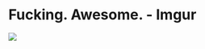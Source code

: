 <!--
id: 2706208203
link: http://tumblr.atmos.org/post/2706208203/fucking-awesome-imgur
slug: fucking-awesome-imgur
date: Tue Jan 11 2011 17:42:28 GMT-0800 (PST)
publish: 2011-01-011
tags: 
title: Fucking. Awesome. - Imgur
-->


Fucking. Awesome. - Imgur
=========================

![](http://24.media.tumblr.com/tumblr_levzeslt0V1qz4sngo1_1280.jpg)

